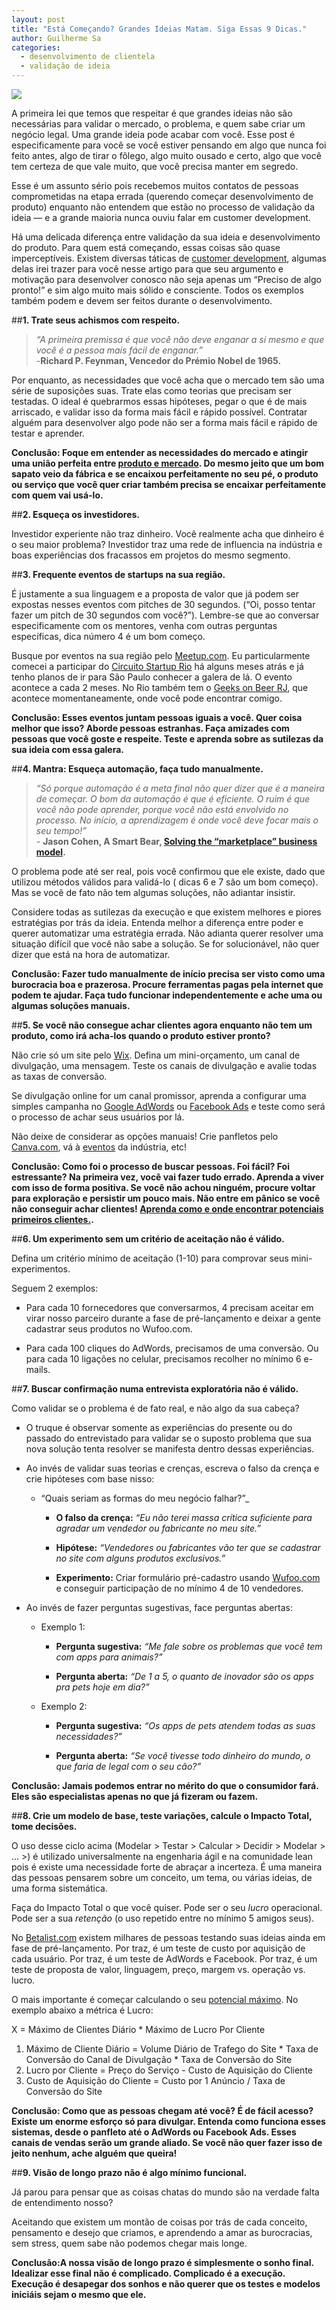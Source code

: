 ```yaml
---
layout: post
title: "Está Começando? Grandes Ideias Matam. Siga Essas 9 Dicas."
author: Guilherme Sa
categories:
  - desenvolvimento de clientela
  - validação de ideia
---
```


![](/blog/images/posts/2014-07-29/9dicas.jpg")

A primeira lei que temos que respeitar é que grandes ideias não são necessárias para validar o mercado, o problema, e quem sabe criar um negócio legal. Uma grande ideia pode acabar com você. Esse post é especificamente para você se você estiver pensando em algo que nunca foi feito antes, algo de tirar o fôlego, algo muito ousado e certo, algo que você tem certeza de que vale muito, que você precisa manter em segredo.

Esse é um assunto sério pois recebemos muitos contatos de pessoas comprometidas na etapa errada (querendo começar desenvolvimento de produto) enquanto não entendem que estão no processo de validação da ideia — e a grande maioria nunca ouviu falar em customer development.
<!--more-->
Há uma delicada diferença entre validação da sua ideia e desenvolvimento do produto. Para quem está começando, essas coisas são quase imperceptíveis. Existem diversas táticas de [customer development](https://www.google.com.br/webhp?sourceid=chrome-instant&ion=1&espv=2&ie=UTF-8#q=desenvolvimento+de+clientes), algumas delas irei trazer para você nesse artigo para que seu argumento e motivação para desenvolver conosco não seja apenas um “Preciso de algo pronto!” e sim algo muito mais sólido e consciente. Todos os exemplos também podem e devem ser feitos durante o desenvolvimento.

##**1. Trate seus achismos com respeito.**

> _“A primeira premissa é que você não deve enganar a si mesmo e que você é a pessoa mais fácil de enganar.”_ <br />-**Richard P. Feynman, Vencedor do Prémio Nobel de 1965.**

Por enquanto, as necessidades que você acha que o mercado tem são uma série de suposições suas. Trate elas como teorias que precisam ser testadas. O ideal é quebrarmos essas hipóteses, pegar o que é de mais arriscado, e validar isso da forma mais fácil e rápido possível. Contratar alguém para desenvolver algo pode não ser a forma mais fácil e rápido de testar e aprender.

**Conclusão: Foque em entender as necessidades do mercado e atingir uma união perfeita entre [produto e mercado](http://www.manualdastartup.com.br/blog/customer-development-o-processo-para-se-chegar-ao-productmarket-fit/). Do mesmo jeito que um bom sapato veio da fábrica e se encaixou perfeitamente no seu pé, o produto ou serviço que você quer criar também precisa se encaixar perfeitamente com quem vai usá-lo.**

##**2. Esqueça os investidores.**

Investidor experiente não traz dinheiro. Você realmente acha que dinheiro é o seu maior problema? Investidor traz uma rede de influencia na indústria e boas experiências dos fracassos em projetos do mesmo segmento.

##**3. Frequente eventos de startups na sua região.**

É justamente a sua linguagem e a proposta de valor que já podem ser expostas nesses eventos com pitches de 30 segundos. (“Oi, posso tentar fazer um pitch de 30 segundos com você?”). Lembre-se que ao conversar especificamente com os mentores, venha com outras perguntas específicas, dica número 4 é um bom começo.

Busque por eventos na sua região pelo [Meetup.com](http://www.meetup.com). Eu particularmente comecei a participar do [Circuito Startup Rio](http://circuitostartup.com/) há alguns meses atrás e já tenho planos de ir para São Paulo conhecer a galera de lá. O evento acontece a cada 2 meses. No Rio também tem o [Geeks on Beer RJ](https://www.facebook.com/GeeksOnBeer), que acontece momentaneamente, onde você pode encontrar comigo.

**Conclusão: Esses eventos juntam pessoas iguais a você. Quer coisa melhor que isso? Aborde pessoas estranhas. Faça amizades com pessoas que você goste e respeite. Teste e aprenda sobre as sutilezas da sua ideia com essa galera.**

##**4. Mantra: Esqueça automação, faça tudo manualmente.**
 
> _“Só porque automação é a meta final não quer dizer que é a maneira de começar. O bom da automação é que é eficiente. O ruim é que você não pode aprender, porque você não está envolvido no processo. No início, a aprendizagem é onde você deve focar mais o seu tempo!”_ <br /> - **Jason Cohen, A Smart Bear, [Solving the “marketplace” business model](http://blog.asmartbear.com/marketplace-business-model.html).**

O problema pode até ser real, pois você confirmou que ele existe, dado que utilizou métodos válidos para validá-lo ( dicas 6 e 7 são um bom começo). Mas se você de fato não tem algumas soluções, não adiantar insistir.

Considere todas as sutilezas da execução e que existem melhores e piores estratégias por trás da ideia. Entenda melhor a diferença entre poder e querer automatizar uma estratégia errada. Não adianta querer resolver uma situação difícil que você não sabe a solução. Se for solucionável, não quer dizer que está na hora de automatizar.

**Conclusão: Fazer tudo manualmente de início precisa ser visto como uma burocracia boa e prazerosa. Procure ferramentas pagas pela internet que podem te ajudar. Faça tudo funcionar independentemente e ache uma ou algumas soluções manuais.**

##**5. Se você não consegue achar clientes agora enquanto não tem um produto, como irá acha-los quando o produto estiver pronto?**

Não crie só um site pelo [Wix](http://pt.wix.com/). Defina um mini-orçamento, um canal de divulgação, uma mensagem. Teste os canais de divulgação e avalie todas as taxas de conversão.

Se divulgação online for um canal promissor, aprenda a configurar uma simples campanha no [Google AdWords](https://adwords.google.com.br) ou [Facebook Ads](https://pt-br.facebook.com/business/products/ads) e teste como será o processo de achar seus usuários por lá. 

Não deixe de considerar as opções manuais! Crie panfletos pelo [Canva.com](https://www.canva.com/), vá à [eventos](http://www.meetup.com) da indústria, etc!

**Conclusão: Como foi o processo de buscar pessoas. Foi fácil? Foi estressante? Na primeira vez, você vai fazer tudo errado. Aprenda a viver com isso de forma positiva. Se você não achou ninguém, procure voltar para exploração e persistir um pouco mais. Não entre em pânico se você não conseguir achar clientes! [Aprenda como e onde encontrar potenciais primeiros clientes.](https://translate.google.com/translate?hl=en&sl=en&tl=pt&u=http%3A%2F%2Fmfishbein.com%2Ffind-customer-development-interviews%2F).**

##**6. Um experimento sem um critério de aceitação não é válido.**

Defina um critério mínimo de aceitação (1-10) para comprovar seus mini-experimentos.

Seguem 2 exemplos:

- Para cada 10 fornecedores que conversarmos, 4 precisam aceitar em virar nosso parceiro durante a fase de pré-lançamento e deixar a gente cadastrar seus produtos no Wufoo.com.

- Para cada 100 cliques do AdWords, precisamos de uma conversão. Ou para cada 10 ligações no celular, precisamos recolher no mínimo 6 e-mails.

##**7. Buscar confirmação numa entrevista exploratória não é válido.**

Como validar se o problema é de fato real, e não algo da sua cabeça? 

- O truque é observar somente as experiências do presente ou do passado do entrevistado para validar se o suposto problema que sua nova solução tenta resolver se manifesta dentro dessas experiências.

- Ao invés de validar suas teorias e crenças, escreva o falso da crença e crie hipóteses com base nisso:

    - “Quais seriam as formas do meu negócio falhar?”_

        - **O falso da crença:**  _“Eu não terei massa crítica suficiente para agradar um vendedor ou fabricante no meu site.”_

        - **Hipótese:** _“Vendedores ou fabricantes vão ter que se cadastrar no site com alguns produtos exclusivos.”_

        - **Experimento:** Criar formulário pré-cadastro usando [Wufoo.com](http://www.wufoo.com) e conseguir participação de no mínimo 4 de 10 vendedores.

- Ao invés de fazer perguntas sugestivas, face perguntas abertas:

    - Exemplo 1:

        - **Pergunta sugestiva:** _“Me fale sobre os problemas que você tem com apps para animais?”_

        - **Pergunta aberta:**  _“De 1 a 5, o quanto de inovador são os apps pra pets hoje em dia?”_

    - Exemplo 2:

        - **Pergunta sugestiva:** _“Os apps de pets atendem todas as suas necessidades?”_

        - **Pergunta aberta:** _“Se você tivesse todo dinheiro do mundo, o que faria de legal com o seu cão?”_

**Conclusão: Jamais podemos entrar no mérito do que o consumidor fará. Eles são especialistas apenas no que já fizeram ou fazem.**

##**8. Crie um modelo de base, teste variações, calcule o Impacto Total, tome decisões.**

O uso desse ciclo acima (Modelar > Testar > Calcular > Decidir > Modelar > ... >) é utilizado universalmente na engenharia ágil e na comunidade lean pois é existe uma necessidade forte de abraçar a incerteza. É uma maneira das pessoas pensarem sobre um conceito, um tema, ou várias ideias, de uma forma sistemática.

Faça do Impacto Total o que você quiser. Pode ser o seu _lucro_ operacional. Pode ser a sua _retenção_ (o uso repetido entre no mínimo 5 amigos seus). 

No [Betalist.com](http://betalist.com/markets) existem milhares de pessoas testando suas ideias ainda em fase de pré-lançamento. Por traz, é um teste de custo por aquisição de cada usuário. Por traz, é um teste de AdWords e Facebook. Por traz, é um teste de proposta de valor, linguagem, preço, margem vs. operação vs. lucro.

O mais importante é começar calculando o seu [potencial máximo](http://quickmvp.tumblr.com/post/92537486925/x-the-ultimate-potential-of-your-business). No exemplo abaixo a métrica é Lucro:

X = Máximo de Clientes Diário * Máximo de Lucro Por Cliente

  1. Máximo de Cliente Diário = Volume Diário de Trafego do Site * Taxa de Conversão do Canal de Divulgação * Taxa de Conversão do Site
  2. Lucro por Cliente = Preço do Serviço - Custo de Aquisição do Cliente
  3. Custo de Aquisição do Cliente = Custo por 1 Anúncio / Taxa de Conversão do Site

**Conclusão: Como que as pessoas chegam até você? É de fácil acesso? Existe um enorme esforço só para divulgar. Entenda como funciona esses sistemas, desde o panfleto até o AdWords ou Facebook Ads. Esses canais de vendas serão um grande aliado. Se você não quer fazer isso de jeito nenhum, ache alguém que queira!**

##**9. Visão de longo prazo não é algo mínimo funcional.**

Já parou para pensar que as coisas chatas do mundo são na verdade falta de entendimento nosso? 

Aceitando que existem um montão de coisas por trás de cada conceito, pensamento e desejo que criamos, e aprendendo a amar as burocracias, sem stress, quem sabe não podemos chegar mais longe.

**Conclusão:A nossa visão de longo prazo é simplesmente o sonho final. Idealizar esse final não é complicado. Complicado é a execução. Execução é desapegar dos sonhos e não querer que os testes e modelos iniciáis sejam o mesmo que ele.**